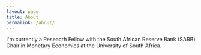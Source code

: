 ```yaml
---
layout: page
title: About
permalink: /about/
---
```


I'm currently a Reseacrh Fellow with the South African Reserve Bank (SARB) Chair in Monetary Economics at the University of South Africa.

